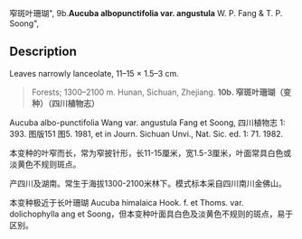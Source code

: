 窄斑叶珊瑚",
9b.**Aucuba albopunctifolia var. angustula** W. P. Fang & T. P. Soong",

## Description
Leaves narrowly lanceolate, 11–15 × 1.5–3 cm.

> Forests; 1300–2100 m. Hunan, Sichuan, Zhejiang.
**10b. 窄斑叶珊瑚（变种）（四川植物志）**

Aucuba albo-punctifolia Wang var. angustula Fang et Soong, 四川植物志 1: 393. 图版151 图5. 1981, et in Journ. Sichuan Unvi., Nat. Sic. ed. 1: 71. 1982.

本变种的叶窄而长，常为窄披针形，长11-15厘米，宽1.5-3厘米，叶面常具白色或淡黄色不规则斑点。

产四川及湖南。常生于海拔1300-2100米林下。模式标本采自四川南川金佛山。

本变种极近于长叶珊瑚 Aucuba himalaica Hook. f. et Thoms. var. dolichophylla ang et Soong，但本变种叶面具白色及淡黄色不规则的斑点，易于区别。
